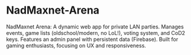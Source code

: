 # NadMaxnet-Arena
NadMaxnet Arena: A dynamic web app for private LAN parties. Manages events, game lists (oldschool/modern, no LoL!), voting system, and CoD2 keys. Features an admin panel with persistent data (Firebase). Built for gaming enthusiasts, focusing on UX and responsiveness.
